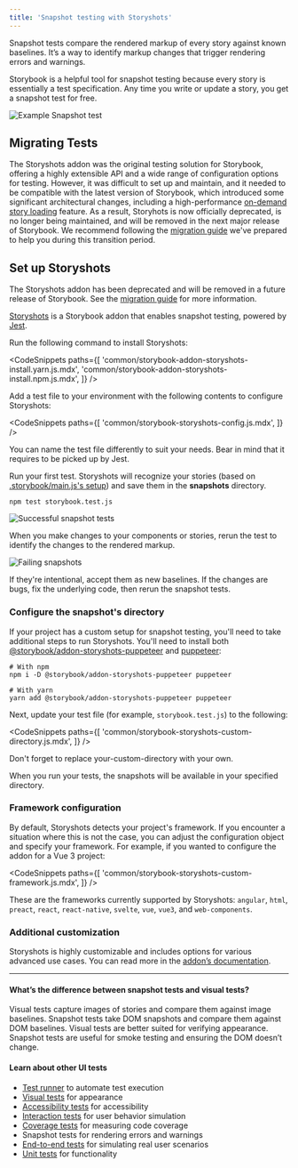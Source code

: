 ```yaml
---
title: 'Snapshot testing with Storyshots'
---
```


Snapshot tests compare the rendered markup of every story against known baselines. It’s a way to identify markup changes that trigger rendering errors and warnings.

Storybook is a helpful tool for snapshot testing because every story is essentially a test specification. Any time you write or update a story, you get a snapshot test for free.

![Example Snapshot test](./snapshot-test.png)

## Migrating Tests

The Storyshots addon was the original testing solution for Storybook, offering a highly extensible API and a wide range of configuration options for testing. However, it was difficult to set up and maintain, and it needed to be compatible with the latest version of Storybook, which introduced some significant architectural changes, including a high-performance [on-demand story loading](../configure/index.md#on-demand-story-loading) feature. As a result, Storyhots is now officially deprecated, is no longer being maintained, and will be removed in the next major release of Storybook. We recommend following the [migration guide](./storyshots-migration-guide.md) we've prepared to help you during this transition period.

## Set up Storyshots

<Callout variant="warning">

The Storyshots addon has been deprecated and will be removed in a future release of Storybook. See the [migration guide](./storyshots-migration-guide.md) for more information.

</Callout>

[Storyshots](https://storybook.js.org/addons/@storybook/addon-storyshots/) is a Storybook addon that enables snapshot testing, powered by [Jest](https://jestjs.io/docs/getting-started).

Run the following command to install Storyshots:

<CodeSnippets
paths={[
'common/storybook-addon-storyshots-install.yarn.js.mdx',
'common/storybook-addon-storyshots-install.npm.js.mdx',
]}
/>

Add a test file to your environment with the following contents to configure Storyshots:

<CodeSnippets
paths={[
'common/storybook-storyshots-config.js.mdx',
]}
/>

<Callout variant="info" icon="💡">

You can name the test file differently to suit your needs. Bear in mind that it requires to be picked up by Jest.

</Callout>

Run your first test. Storyshots will recognize your stories (based on [.storybook/main.js's setup](../configure/story-rendering.md)) and save them in the **snapshots** directory.

```shell
npm test storybook.test.js
```

![Successful snapshot tests](./storyshots-pass.png)

When you make changes to your components or stories, rerun the test to identify the changes to the rendered markup.

![Failing snapshots](./storyshots-fail.png)

If they're intentional, accept them as new baselines. If the changes are bugs, fix the underlying code, then rerun the snapshot tests.

### Configure the snapshot's directory

If your project has a custom setup for snapshot testing, you'll need to take additional steps to run Storyshots. You'll need to install both [@storybook/addon-storyshots-puppeteer](https://storybook.js.org/addons/@storybook/addon-storyshots-puppeteer) and [puppeteer](https://github.com/puppeteer/puppeteer):

```shell
# With npm
npm i -D @storybook/addon-storyshots-puppeteer puppeteer

# With yarn
yarn add @storybook/addon-storyshots-puppeteer puppeteer
```

Next, update your test file (for example, `storybook.test.js`) to the following:

<CodeSnippets
paths={[
'common/storybook-storyshots-custom-directory.js.mdx',
]}
/>

<Callout variant="info" icon="💡">

Don't forget to replace your-custom-directory with your own.

</Callout>

When you run your tests, the snapshots will be available in your specified directory.

### Framework configuration

By default, Storyshots detects your project's framework. If you encounter a situation where this is not the case, you can adjust the configuration object and specify your framework. For example, if you wanted to configure the addon for a Vue 3 project:

<CodeSnippets
paths={[
'common/storybook-storyshots-custom-framework.js.mdx',
]}
/>

These are the frameworks currently supported by Storyshots: `angular`, `html`, `preact`, `react`, `react-native`, `svelte`, `vue`, `vue3`, and `web-components`.

### Additional customization

Storyshots is highly customizable and includes options for various advanced use cases. You can read more in the [addon’s documentation](https://github.com/storybookjs/storybook/tree/master/addons/storyshots/storyshots-core#options).

---

#### What’s the difference between snapshot tests and visual tests?

Visual tests capture images of stories and compare them against image baselines. Snapshot tests take DOM snapshots and compare them against DOM baselines. Visual tests are better suited for verifying appearance. Snapshot tests are useful for smoke testing and ensuring the DOM doesn’t change.

#### Learn about other UI tests

- [Test runner](./test-runner.md) to automate test execution
- [Visual tests](./visual-testing.md) for appearance
- [Accessibility tests](./accessibility-testing.md) for accessibility
- [Interaction tests](./interaction-testing.md) for user behavior simulation
- [Coverage tests](./test-coverage.md) for measuring code coverage
- Snapshot tests for rendering errors and warnings
- [End-to-end tests](./stories-in-end-to-end-tests.md) for simulating real user scenarios
- [Unit tests](./stories-in-unit-tests.md) for functionality
